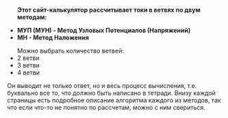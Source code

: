 <b><ul>Этот сайт-калькулятор рассчитывает токи в ветвях по двум методам:
<li>МУП (МУН) - Метод Узловых Потенциалов (Напряжений)</li>
<li>МН - Метод Наложения</li>
</ul></b>
<ul>Можно выбрать количество ветвей: 
<li>2 ветви</li>
<li>3 ветви</li>
<li>4 ветви</li>
</ul>
Он выводит не только ответ, но и весь процесс вычисления, т.е. буквально все то, что должно быть написано в тетради. 
Внизу каждой страницы есть подробное описание алгоритма каждого из методов, так что если что-то не понятно по рассчетам, можно с ним свериться.
